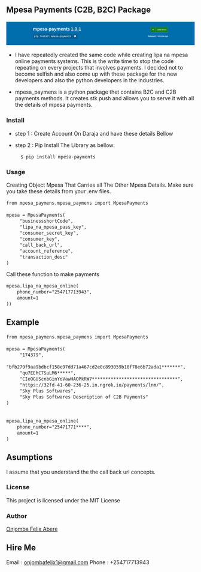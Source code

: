 
## Mpesa Payments (C2B, B2C) Package
<img src="pypi.png" alt="PyPi Image" /> 

- I have repeatedly created the same code while creating lipa na mpesa online payments systems. This is the write time to stop the code repeating on every projects that involves payments. I decided not to become selfish and also come up with these package for the new developers and also the python developers in the industries.

- mpesa_paymens is a python package thet contains B2C and C2B payments methods. It creates stk push and allows you to serve it with all the details of mpesa payments.


###  Install

- step 1 : Create Account On Daraja and have these details Bellow 
      
- step 2 : Pip Install The Library as bellow:

        $ pip install mpesa-payments 


### Usage

Creating Object Mpesa That Carries all The Other Mpesa Details. 
Make sure you take these details from your .env files.


```
from mpesa_paymens.mpesa_paymens import MpesaPayments

mpesa = MpesaPayments(
     "businessshortCode",
     "lipa_na_mpesa_pass_key",
     "consumer_secret_key",
     "consumer_key", 
     "call_back_url", 
     "account_reference", 
     "transaction_desc"
) 
``` 

Call these function to make payments 

```
mpesa.lipa_na_mpesa_online(
    phone_number="254717713943",
    amount=1
))
```

## Example

```
from mpesa_paymens.mpesa_paymens import MpesaPayments

mpesa = MpesaPayments(
     "174379",
     "bfb279f9aa9bdbcf158e97dd71a467cd2e0c893059b10f78e6b72ada1*******",
     "qu7EEhC7SuLM6*****",
     "CIeOGUScnbGinYoVawHAOPkRW7********************************",
     "https://32fd-41-60-236-25.in.ngrok.io/payments/lnm/",
     "Sky Plus Softwares",
     "Sky Plus Softwares Description of C2B Payments"
) 


mpesa.lipa_na_mpesa_online(
    phone_number="25471771****",
    amount=1
)
```

## Asumptions
I assume that you understand the the call back url concepts.

### License

This project is licensed under the MIT License


### Author

[Onjomba Felix Abere ](http://github.com/developer-felix)

## Hire Me 
Email : onjombafelix1@gmail.com
Phone : +254717713943
